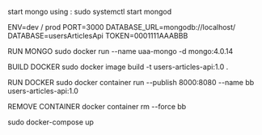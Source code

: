 start mongo using : sudo systemctl start mongod

ENV=dev / prod
PORT=3000
DATABASE_URL=mongodb://localhost/
DATABASE=usersArticlesApi
TOKEN=0001111AAABBB

RUN MONGO
sudo docker run --name uaa-mongo -d mongo:4.0.14

BUILD DOCKER
sudo docker image build -t users-articles-api:1.0 .

RUN DOCKER 
sudo docker container run --publish 8000:8080 --name bb users-articles-api:1.0

REMOVE CONTAINER
docker container rm --force bb

sudo docker-compose up
